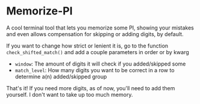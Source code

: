 # Memorize-PI
A cool terminal tool that lets you memorize some PI, showing your mistakes and even allows compensation for skipping or adding digits, by default.

If you want to change how strict or lenient it is, go to the function `check_shifted_match()` and add a couple parameters in order or by kwarg
- `window`: The amount of digits it will check if you added/skipped some
- `match_level`: How many digits you want to be correct in a row to determine a(n) added/skipped group

That's it! If you need more digits, as of now, you'll need to add them yourself. I don't want to take up too much memory.
